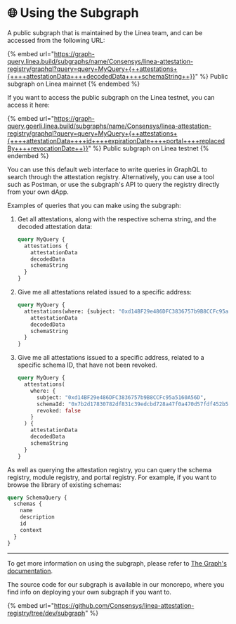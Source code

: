 # 🌐 Using the Subgraph

A public subgraph that is maintained by the Linea team, and can be accessed from the following URL:

{% embed url="https://graph-query.linea.build/subgraphs/name/Consensys/linea-attestation-registry/graphql?query=query+MyQuery+{++attestations+{++++attestationData++++decodedData++++schemaString++}}" %}
Public subgraph on Linea mainnet
{% endembed %}

If you want to access the public subgraph on the Linea testnet, you can access it here:

{% embed url="https://graph-query.goerli.linea.build/subgraphs/name/Consensys/linea-attestation-registry/graphql?query=query+MyQuery+{++attestations+{++++attestationData++++id++++expirationDate++++portal++++replacedBy++++revocationDate++}}" %}
Public subgraph on Linea testnet
{% endembed %}

You can use this default web interface to write queries in GraphQL to search through the attestation registry. Alternatively, you can use a tool such as Postman, or use the subgraph's API to query the registry directly from your own dApp.

Examples of queries that you can make using the subgraph:

1. Get all attestations, along with the respective schema string, and the decoded attestation data:

    ```graphql
    query MyQuery {
      attestations {
        attestationData
        decodedData
        schemaString
      }
    }
    ```

2. Give me all attestations related issued to a specific address:

    ```graphql
    query MyQuery {
      attestations(where: {subject: "0xd14BF29e486DFC3836757b9B8CCFc95a5160A56D"}) {
        attestationData
        decodedData
        schemaString
      }
    }
    ```

3. Give me all attestations issued to a specific address, related to a specific schema ID, that have not been revoked.

    ```graphql
    query MyQuery {
      attestations(
        where: {
          subject: "0xd14BF29e486DFC3836757b9B8CCFc95a5160A56D",
          schemaId: "0x7b2d17830782df831c39edcbd728a47f0a470d57fdf452b5f4226f467f48295e",
          revoked: false
        }
      ) {
        attestationData
        decodedData
        schemaString
      }
    }
    ```

As well as querying the attestation registry, you can query the schema registry, module registry, and portal registry. For example, if you want to browse the library of existing schemas:

```graphql
query SchemaQuery {
  schemas {
    name
    description
    id
    context
  }
}
```

***

To get more information on using the subgraph, please refer to [The Graph's documentation](https://thegraph.com/docs/en/).

The source code for our subgraph is available in our monorepo, where you find info on deploying your own subgraph if you want to.

{% embed url="https://github.com/Consensys/linea-attestation-registry/tree/dev/subgraph" %}
